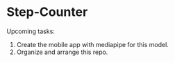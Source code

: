 # Step-Counter

Upcoming tasks: 
1. Create the mobile app with mediapipe for this model.
2. Organize and arrange this repo.